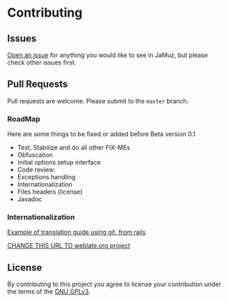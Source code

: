 # Contributing

## Issues

[Open an issue](https://github.com/phramusca/JaMuz/issues?state=open) for anything you would like to see in JaMuz, but please check other issues first.

## Pull Requests

Pull requests are welcome.
Please submit to the `master` branch.

### RoadMap

Here are some things to be fixed or added before Beta version 0.1

- Test, Stabilize and do all other FIX-MEs
- Obfuscation
- Initial options setup interface
- Code review:
 - Exceptions handling
 - Internationalization
 - Files headers (license)
 - Javadoc

### Internationalization

[Example of translation guide using git, from rails](https://github.com/mhartl/rails_tutorial_translation/wiki)

[CHANGE THIS URL TO weblate.org project](weblate.org)

## License

By contributing to this project you agree to license your contribution under the terms of the [GNU GPLv3](LICENSE).

